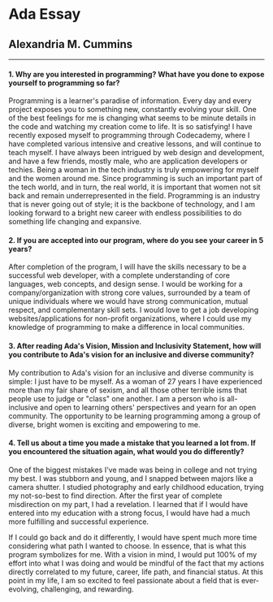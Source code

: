 # Ada Essay
## Alexandria M. Cummins
-----
#### 1. Why are you interested in programming? What have you done to expose yourself to programming so far? 
Programming is a learner's paradise of information. Every day and every project exposes you to something new, constantly evolving your skill. One of the best feelings for me is changing what seems to be minute details in the code and watching my creation come to life. It is so satisfying! I have recently exposed myself to programming through Codecademy, where I have completed various intensive and creative lessons, and will continue to teach myself. I have always been intrigued by web design and development, and have a few friends, mostly male, who are application developers or techies. Being a woman in the tech industry is truly empowering for myself and the women around me. Since programming is such an important part of the tech world, and in turn, the real world, it is important that women not sit back and remain underrepresented in the field.  Programming is an industry that is never going out of style;  it is the backbone of technology, and I am looking forward to a bright new career with endless possibilities to do something life changing and expansive.   

  

#### 2. If you are accepted into our program, where do you see your career in 5 years? 
After completion of the program, I will have the skills necessary to be a successful web developer, with a complete understanding of core languages, web concepts, and design sense. I would be working for a company/organization with strong core values, surrounded by a team of unique individuals where we would have strong communication, mutual respect, and complementary skill sets. I would love to get a job developing websites/applications for non-profit organizations, where I could use my knowledge of programming to make a difference in local communities.  


#### 3. After reading Ada's Vision, Mission and Inclusivity Statement, how will you contribute to Ada's vision for an inclusive and diverse community?  
My contribution to Ada's vision for an inclusive and diverse community is simple: I just have to be myself. As a woman of 27 years I have experienced more than my fair share of sexism, and all those other terrible isms that people use to judge or "class" one another. I am a person who is all-inclusive and open to learning others' perspectives and yearn for an open community. The opportunity to be learning programming among a group of diverse, bright women is exciting and empowering to me.   
   




#### 4. Tell us about a time you made a mistake that you learned a lot from. If you encountered the situation again, what would you do differently? 
One of the biggest mistakes I've made was being in college and not trying my best. I was stubborn and young, and I snapped between majors like a camera shutter. I studied photography and early childhood education, trying my not-so-best to find direction. After the first year of complete misdirection on my part, I had a revelation. I learned that if I would have entered into my education with a strong focus, I would have had a much more fulfilling and successful experience. 

If I could go back and do it differently, I would have spent much more time considering what path I wanted to choose. In essence, that is what this program symbolizes for me. With a vision in mind, I would put 100% of my effort into what I was doing and would be mindful of the fact that my actions directly correlated to my future, career, life path, and financial status. At this point in my life, I am so excited to feel passionate about a field that is ever-evolving, challenging, and rewarding. 
